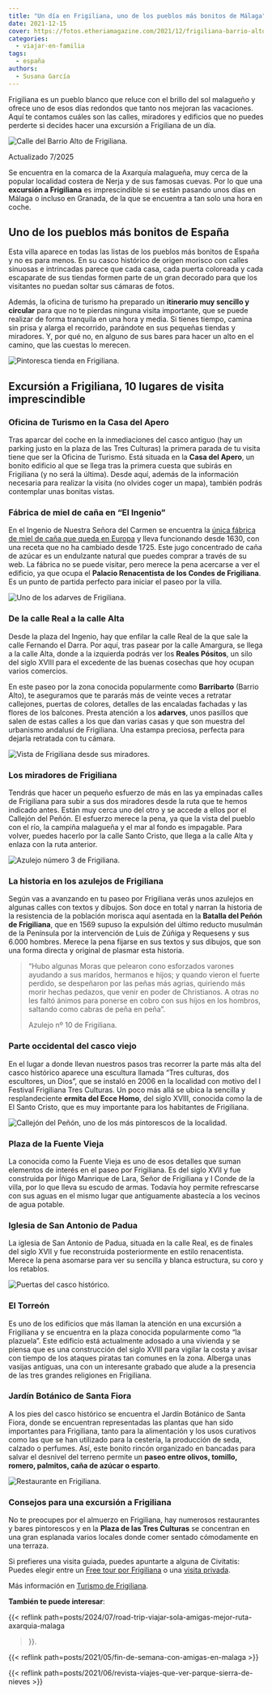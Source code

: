 ```yaml
---
title: "Un día en Frigiliana, uno de los pueblos más bonitos de Málaga"
date: 2021-12-15
cover: https://fotos.etheriamagazine.com/2021/12/frigiliana-barrio-alto.jpg
categories: 
  - viajar-en-familia
tags: 
  - españa
authors: 
  - Susana García
---
```


Frigiliana es un pueblo blanco que reluce con el brillo del sol malagueño y ofrece uno 
de esos días redondos que tanto nos mejoran las vacaciones. Aquí te contamos cuáles son 
las calles, miradores y edificios que no puedes perderte si decides hacer una excursión 
a Frigiliana de un día. 

![Calle del Barrio Alto de Frigiliana.](https://fotos.etheriamagazine.com/2021/12/frigiliana-barrio-alto.jpg "Calle del Barrio Alto de Frigiliana. © Susana García")

Actualizado 7/2025 

Se encuentra en la comarca de la Axarquía malagueña, muy cerca de la popular localidad 
costera de Nerja y de sus famosas cuevas. Por lo que una **excursión a Frigiliana** es 
imprescindible si se están pasando unos días en Málaga o incluso en Granada, de la que 
se encuentra a tan solo una hora en coche. 

## Uno de los pueblos más bonitos de España

Esta villa aparece en todas las listas de los pueblos más bonitos de España y no es para 
menos. En su casco histórico de origen morisco con calles sinuosas e intrincadas parece 
que cada casa, cada puerta coloreada y cada escaparate de sus tiendas formen parte de un 
gran decorado para que los visitantes no puedan soltar sus cámaras de fotos. 

Además, la oficina de turismo ha preparado un **itinerario muy sencillo y circular** 
para que no te pierdas ninguna visita importante, que se puede realizar de forma 
tranquila en una hora y media. Si tienes tiempo, camina sin prisa y alarga el recorrido, 
parándote en sus pequeñas tiendas y miradores. Y, por qué no, en alguno de sus bares 
para hacer un alto en el camino, que las cuestas lo merecen. 

![Pintoresca tienda en Frigiliana.](https://fotos.etheriamagazine.com/2021/12/Frigiliana-tienda.jpg "Pintoresca tienda del caso histórico. © SG")

## Excursión a Frigiliana, 10 lugares de visita imprescindible

### Oficina de Turismo en la Casa del Apero

Tras aparcar del coche en la inmediaciones del casco antiguo (hay un parking justo en la 
plaza de las Tres Culturas) la primera parada de tu visita tiene que ser la Oficina de 
Turismo. Está situada en la **Casa del Apero**, un bonito edificio al que se llega tras 
la primera cuesta que subirás en Frigiliana (y no será la última). Desde aquí, además de 
la información necesaria para realizar la visita (no olvides coger un mapa), también 
podrás contemplar unas bonitas vistas. 

### Fábrica de miel de caña en “El Ingenio”

En el Ingenio de Nuestra Señora del Carmen se encuentra la [única fábrica de miel de 
caña que queda en Europa](https://mieldelatorre.com/mieldecana/) y lleva funcionando 
desde 1630, con una receta que no ha cambiado desde 1725. Este jugo concentrado de caña 
de azúcar es un endulzante natural que puedes comprar a través de su web. La fábrica no 
se puede visitar, pero merece la pena acercarse a ver el edificio, ya que ocupa el 
**Palacio Renacentista de los Condes de Frigiliana**. Es un punto de partida perfecto 
para iniciar el paseo por la villa. 

![Uno de los adarves de Frigiliana.](https://fotos.etheriamagazine.com/2021/12/Frigiliana-adarve.jpg "Uno de los adarves de Frigiliana. © SG")

### De la calle Real a la calle Alta

Desde la plaza del Ingenio, hay que enfilar la calle Real de la que sale la calle 
Fernando el Darra. Por aquí, tras pasear por la calle Amargura, se llega a la calle 
Alta, donde a la izquierda podrás ver los **Reales Pósitos**, un silo del siglo XVIII 
para el excedente de las buenas cosechas que hoy ocupan varios comercios. 

En este paseo por la zona conocida popularmente como **Barribarto** (Barrio Alto), te 
aseguramos que te pararás más de veinte veces a retratar callejones, puertas de colores, 
detalles de las encaladas fachadas y las flores de los balcones. Presta atención a los 
**adarves**, unos pasillos que salen de estas calles a los que dan varias casas y que 
son muestra del urbanismo andalusí de Frigiliana. Una estampa preciosa, perfecta para 
dejarla retratada con tu cámara. 

![Vista de Frigiliana desde sus miradores.](https://fotos.etheriamagazine.com/2021/12/Frigiliana-mirador.jpg "Vista de Frigiliana desde sus miradores. © SG")

### Los miradores de Frigiliana

Tendrás que hacer un pequeño esfuerzo de más en las ya empinadas calles de Frigiliana 
para subir a sus dos miradores desde la ruta que te hemos indicado antes. Están muy 
cerca uno del otro y se accede a ellos por el Callejón del Peñón. El esfuerzo merece la 
pena, ya que la vista del pueblo con el río, la campiña malagueña y el mar al fondo es 
impagable. Para volver, puedes hacerlo por la calle Santo Cristo, que llega a la calle 
Alta y enlaza con la ruta anterior. 

![Azulejo número 3 de Frigiliana.](https://fotos.etheriamagazine.com/2021/12/Frigiliana-azulejos.jpg "Azulejo número 3 de Frigiliana. © SG")

### La historia en los azulejos de Frigiliana

Según vas a avanzando en tu paseo por Frigiliana verás unos azulejos en algunas calles 
con textos y dibujos. Son doce en total y narran la historia de la resistencia de la 
población morisca aquí asentada en la **Batalla del Peñón de Frigiliana**, que en 1569 
supuso la expulsión del último reducto musulmán de la Península por la intervención de 
Luis de Zúñiga y Requesens y sus 6.000 hombres. Merece la pena fijarse en sus textos y 
sus dibujos, que son una forma directa y original de plasmar esta historia. 

> “Hubo algunas Moras que pelearon cono esforzados varones ayudando a sus maridos, 
> hermanos e hijos; y quando vieron el fuerte perdido, se despeñaron por las peñas más 
> agrias, quiriendo más morir hechas pedazos, que venir en poder de Christianos. A otras 
> no les faltó ánimos para ponerse en cobro con sus hijos en los hombros, saltando como 
> cabras de peña en peña”. 
> 
> Azulejo nº 10 de Frigiliana.

### Parte occidental del casco viejo

En el lugar a donde llevan nuestros pasos tras recorrer la parte más alta del casco 
histórico aparece una escultura llamada “Tres culturas, dos escultores, un Dios”, que se 
instaló en 2006 en la localidad con motivo del I Festival Frigiliana Tres Culturas. Un 
poco más allá se ubica la sencilla y resplandeciente **ermita del Ecce Homo**, del siglo 
XVIII, conocida como la de El Santo Cristo, que es muy importante para los habitantes de 
Frigiliana. 

![Callejón del Peñón, uno de los más pintorescos de la localidad.](https://fotos.etheriamagazine.com/2021/12/Frigiliana-callejon-del-penon.jpg "Callejón del Peñón, uno de los más pintorescos de la localidad. © Fran Fernández")

### Plaza de la Fuente Vieja

La conocida como la Fuente Vieja es uno de esos detalles que suman elementos de interés 
en el paseo por Frigiliana. Es del siglo XVII y fue construida por Íñigo Manrique de 
Lara, Señor de Frigiliana y I Conde de la villa, por lo que lleva su escudo de armas. 
Todavía hoy permite refrescarse con sus aguas en el mismo lugar que antiguamente 
abastecía a los vecinos de agua potable. 

### Iglesia de San Antonio de Padua

La iglesia de San Antonio de Padua, situada en la calle Real, es de finales del siglo 
XVII y fue reconstruida posteriormente en estilo renacentista. Merece la pena asomarse 
para ver su sencilla y blanca estructura, su coro y los retablos. 

![Puertas del casco histórico.](https://fotos.etheriamagazine.com/2021/12/Frigiliana-puertas.jpg "Puertas del casco histórico. © SG")

### El Torreón

Es uno de los edificios que más llaman la atención en una excursión a Frigiliana y se 
encuentra en la plaza conocida popularmente como “la plazuela”. Este edificio está 
actualmente adosado a una vivienda y se piensa que es una construcción del siglo XVIII 
para vigilar la costa y avisar con tiempo de los ataques piratas tan comunes en la zona. 
Alberga unas vasijas antiguas, una con un interesante grabado que alude a la presencia 
de las tres grandes religiones en Frigiliana. 

### Jardín Botánico de Santa Fiora

A los pies del casco histórico se encuentra el Jardín Botánico de Santa Fiora, donde se 
encuentran representadas las plantas que han sido importantes para Frigiliana, tanto 
para la alimentación y los usos curativos como las que se han utilizado para la 
cestería, la producción de seda, calzado o perfumes. Así, este bonito rincón organizado 
en bancadas para salvar el desnivel del terreno permite un **paseo entre olivos, 
tomillo, romero, palmitos, caña de azúcar o esparto**. 

![Restaurante en Frigiliana.](https://fotos.etheriamagazine.com/2021/12/Frigiliana-restaurante.jpg "Restaurante en Frigiliana. © SG")

### Consejos para una excursión a Frigiliana

No te preocupes por el almuerzo en Frigiliana, hay numerosos restaurantes y bares 
pintorescos y en la **Plaza de las Tres Culturas** se concentran en una gran esplanada 
varios locales donde comer sentado cómodamente en una terraza. 

Si prefieres una visita guiada, puedes apuntarte a alguna de Civitatis: Puedes elegir 
entre un [Free tour por 
Frigiliana](https://www.civitatis.com/es/frigiliana/free-tour-frigiliana/?aid=10211) o 
una [visita 
privada](https://www.civitatis.com/es/frigiliana/tour-privado-frigiliana/?aid=10211). 

Más información en [Turismo de Frigiliana](https://www.turismofrigiliana.es/es/). 

**También te puede interesar**: 

{{< reflink path=posts/2024/07/road-trip-viajar-sola-amigas-mejor-ruta-axarquia-malaga 
>}}. 

{{< reflink path=posts/2021/05/fin-de-semana-con-amigas-en-malaga >}} 

{{< reflink path=posts/2021/06/revista-viajes-que-ver-parque-sierra-de-nieves >}}
